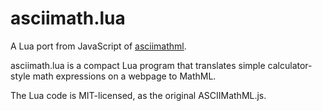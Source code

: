 asciimath.lua
=============

A Lua port from JavaScript of [asciimathml](https://github.com/asciimath/asciimathml).

asciimath.lua is a compact Lua program that translates
simple calculator-style math expressions on a webpage to MathML.

The Lua code is MIT-licensed, as the original ASCIIMathML.js.
